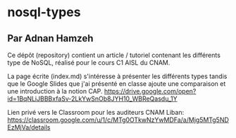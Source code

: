 # nosql-types
## Par Adnan Hamzeh
Ce dépôt (repository) contient un article / tutoriel contenant les différents type de NoSQL, réalisé pour le cours C1 AISL du CNAM.

La page écrite (index.md) s'intéresse à présenter les différents types tandis que le Google Slides que j'ai présenté en classe ajoute une comparaison et une introduction à la notion CAP.
https://drive.google.com/open?id=1BqNLiJBBBxfaSv-2LkYwSnOb8JYH10_WBReQasdu_1Y

Lien privé vers le Classroom pour les auditeurs CNAM Liban: https://classroom.google.com/u/1/c/MTg0OTkwNzYwMDFa/a/Mjg5MTg5NDEzMjVa/details

